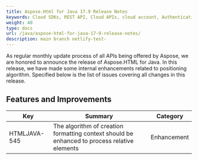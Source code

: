 ```yaml
---
title: Aspose.Html for Java 17.9 Release Notes
keywords: Cloud SDKs, REST API, Cloud APIs, cloud account, Authentication +++
weight: 40
type: docs
url: /java/aspose-html-for-java-17-9-release-notes/
description: main branch netlify-test-
---
```

As regular monthly update process of all APIs being offered by Aspose, we are honored to announce the release of Aspose.HTML for Java. In this release, we have made some internal enhancements related to positioning algorithm. Specified below is the list of issues covering all changes in this release.



## **Features and Improvements**

| **Key**      | **Summary**                                                                                  | **Category** |
| ------------ | -------------------------------------------------------------------------------------------- | ------------ |
| HTMLJAVA-545 | The algorithm of creation formatting context should be enhanced to process relative elements | Enhancement  |